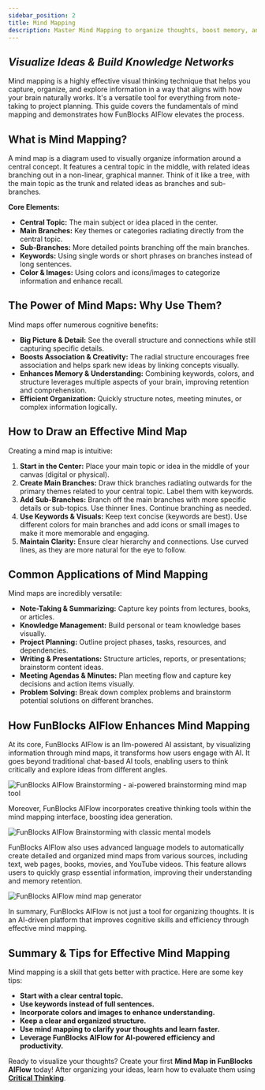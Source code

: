 ```yaml
---
sidebar_position: 2
title: Mind Mapping
description: Master Mind Mapping to organize thoughts, boost memory, and spark creativity. Learn how FunBlocks AIFlow's features enhance creating, styling, and sharing mind maps.
---
```


## *Visualize Ideas & Build Knowledge Networks*

Mind mapping is a highly effective visual thinking technique that helps you capture, organize, and explore information in a way that aligns with how your brain naturally works. It's a versatile tool for everything from note-taking to project planning. This guide covers the fundamentals of mind mapping and demonstrates how FunBlocks AIFlow elevates the process.

## What is Mind Mapping?

A mind map is a diagram used to visually organize information around a central concept. It features a central topic in the middle, with related ideas branching out in a non-linear, graphical manner. Think of it like a tree, with the main topic as the trunk and related ideas as branches and sub-branches.

**Core Elements:**

* **Central Topic:** The main subject or idea placed in the center.
* **Main Branches:** Key themes or categories radiating directly from the central topic.
* **Sub-Branches:** More detailed points branching off the main branches.
* **Keywords:** Using single words or short phrases on branches instead of long sentences.
* **Color & Images:** Using colors and icons/images to categorize information and enhance recall.

## The Power of Mind Maps: Why Use Them?

Mind maps offer numerous cognitive benefits:

* **Big Picture & Detail:** See the overall structure and connections while still capturing specific details.
* **Boosts Association & Creativity:** The radial structure encourages free association and helps spark new ideas by linking concepts visually.
* **Enhances Memory & Understanding:** Combining keywords, colors, and structure leverages multiple aspects of your brain, improving retention and comprehension.
* **Efficient Organization:** Quickly structure notes, meeting minutes, or complex information logically.

## How to Draw an Effective Mind Map

Creating a mind map is intuitive:

1.  **Start in the Center:** Place your main topic or idea in the middle of your canvas (digital or physical).
2.  **Create Main Branches:** Draw thick branches radiating outwards for the primary themes related to your central topic. Label them with keywords.
3.  **Add Sub-Branches:** Branch off the main branches with more specific details or sub-topics. Use thinner lines. Continue branching as needed.
4.  **Use Keywords & Visuals:** Keep text concise (keywords are best). Use different colors for main branches and add icons or small images to make it more memorable and engaging.
5.  **Maintain Clarity:** Ensure clear hierarchy and connections. Use curved lines, as they are more natural for the eye to follow.

## Common Applications of Mind Mapping

Mind maps are incredibly versatile:

* **Note-Taking & Summarizing:** Capture key points from lectures, books, or articles.
* **Knowledge Management:** Build personal or team knowledge bases visually.
* **Project Planning:** Outline project phases, tasks, resources, and dependencies.
* **Writing & Presentations:** Structure articles, reports, or presentations; brainstorm content ideas.
* **Meeting Agendas & Minutes:** Plan meeting flow and capture key decisions and action items visually.
* **Problem Solving:** Break down complex problems and brainstorm potential solutions on different branches.


## How FunBlocks AIFlow Enhances Mind Mapping

At its core, FunBlocks AIFlow is an llm-powered AI assistant, by visualizing information through mind maps, it transforms how users engage with AI. It goes beyond traditional chat-based AI tools, enabling users to think critically and explore ideas from different angles.

![FunBlocks AIFlow Brainstorming - ai-powered brainstorming mind map tool](/img/portfolio/fullsize/aiflow_benefits.png)

Moreover, FunBlocks AIFlow incorporates creative thinking tools within the mind mapping interface, boosting idea generation.

![FunBlocks AIFlow Brainstorming with classic mental models](/img/portfolio/fullsize/aiflow_panel_brainstorming_mental_model.png)

FunBlocks AIFlow also uses advanced language models to automatically create detailed and organized mind maps from various sources, including text, web pages, books, movies, and YouTube videos. This feature allows users to quickly grasp essential information, improving their understanding and memory retention.

![FunBlocks AIFlow mind map generator](/img/portfolio/fullsize/aitools_mindmap_generator.png)

In summary, FunBlocks AIFlow is not just a tool for organizing thoughts. It is an AI-driven platform that improves cognitive skills and efficiency through effective mind mapping.

## Summary & Tips for Effective Mind Mapping

Mind mapping is a skill that gets better with practice. Here are some key tips:

* **Start with a clear central topic.**
* **Use keywords instead of full sentences.**
* **Incorporate colors and images to enhance understanding.**
* **Keep a clear and organized structure.**
* **Use mind mapping to clarify your thoughts and learn faster.**
* **Leverage FunBlocks AIFlow for AI-powered efficiency and productivity.**

Ready to visualize your thoughts? Create your first **Mind Map in FunBlocks AIFlow** today! After organizing your ideas, learn how to evaluate them using **[Critical Thinking](/thinking-matters/intro/critical-thinking)**.
